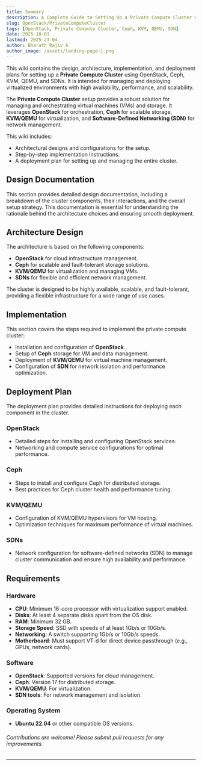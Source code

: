 ```yaml
---
title: Summary
description: A Complete Guide to Setting Up a Private Compute Cluster with OpenStack, Ceph, KVM, QEMU, and SDNs.
slug: OpenStack/PrivateComputeCluster
tags: [OpenStack, Private Compute Cluster, Ceph, KVM, QEMU, SDN]
date: 2025-10-01
lastmod: 2025-23-04
author: Bharath Rajiv A
author_image: /assets/landing-page-1.png
---
```

This wiki contains the design, architecture, implementation, and deployment plans for setting up a **Private Compute Cluster** using OpenStack, Ceph, KVM, QEMU, and SDNs. It is intended for managing and deploying virtualized environments with high availability, performance, and scalability.

The **Private Compute Cluster** setup provides a robust solution for managing and orchestrating virtual machines (VMs) and storage. It leverages **OpenStack** for orchestration, **Ceph** for scalable storage, **KVM/QEMU** for virtualization, and **Software-Defined Networking (SDN)** for network management.

This wiki includes:
- Architectural designs and configurations for the setup.
- Step-by-step implementation instructions.
- A deployment plan for setting up and managing the entire cluster.

## Design Documentation

This section provides detailed design documentation, including a breakdown of the cluster components, their interactions, and the overall setup strategy. This documentation is essential for understanding the rationale behind the architecture choices and ensuring smooth deployment.

## Architecture Design

The architecture is based on the following components:
- **OpenStack** for cloud infrastructure management.
- **Ceph** for scalable and fault-tolerant storage solutions.
- **KVM/QEMU** for virtualization and managing VMs.
- **SDNs** for flexible and efficient network management.

The cluster is designed to be highly available, scalable, and fault-tolerant, providing a flexible infrastructure for a wide range of use cases.

## Implementation

This section covers the steps required to implement the private compute cluster:
- Installation and configuration of **OpenStack**.
- Setup of **Ceph** storage for VM and data management.
- Deployment of **KVM/QEMU** for virtual machine management.
- Configuration of **SDN** for network isolation and performance optimization.

## Deployment Plan

The deployment plan provides detailed instructions for deploying each component in the cluster.

### OpenStack

- Detailed steps for installing and configuring OpenStack services.
- Networking and compute service configurations for optimal performance.

### Ceph

- Steps to install and configure Ceph for distributed storage.
- Best practices for Ceph cluster health and performance tuning.

### KVM/QEMU

- Configuration of KVM/QEMU hypervisors for VM hosting.
- Optimization techniques for maximum performance of virtual machines.

### SDNs

- Network configuration for software-defined networks (SDN) to manage cluster communication and ensure high availability and performance.

## Requirements

### Hardware

- **CPU**: Minimum 16-core processor with virtualization support enabled.
- **Disks**: At least 4 separate disks apart from the OS disk.
- **RAM**: Minimum 32 GB.
- **Storage Speed**: SSD with speeds of at least 1Gb/s or 10Gb/s.
- **Networking**: A switch supporting 1Gb/s or 10Gb/s speeds.
- **Motherboard**: Must support VT-d for direct device passthrough (e.g., GPUs, network cards).

### Software

- **OpenStack**: Supported versions for cloud management.
- **Ceph**: Version 17 for distributed storage.
- **KVM/QEMU**: For virtualization.
- **SDN tools**: For network management and isolation.

### Operating System

- **Ubuntu 22.04** or other compatible OS versions.


###### Contributions are welcome! Please submit pull requests for any improvements.
---
